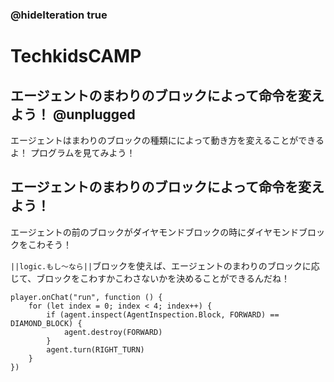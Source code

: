 ### @hideIteration true
# TechkidsCAMP

## エージェントのまわりのブロックによって命令を変えよう！ @unplugged
エージェントはまわりのブロックの種類にによって動き方を変えることができるよ！
プログラムを見てみよう！

## エージェントのまわりのブロックによって命令を変えよう！

エージェントの前のブロックがダイヤモンドブロックの時にダイヤモンドブロックをこわそう！

``||logic.もし～なら||``ブロックを使えば、エージェントのまわりのブロックに応じて、ブロックをこわすかこわさないかを決めることができるんだね！


```template
player.onChat("run", function () {
    for (let index = 0; index < 4; index++) {
        if (agent.inspect(AgentInspection.Block, FORWARD) == DIAMOND_BLOCK) {
            agent.destroy(FORWARD)
        }
        agent.turn(RIGHT_TURN)
    }
})


```